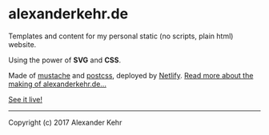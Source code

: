 # alexanderkehr.de

Templates and content for my personal static (no scripts, plain html) website.

Using the power of **SVG** and **CSS**.

Made of [mustache](https://github.com/janl/mustache.js) and [postcss](https://github.com/postcss/postcss), deployed by [Netlify](https://www.netlify.com/). [Read more about the making of alexanderkehr.de...](./making-of/README.md)

[See it live!](https://www.alexanderkehr.de/)

***

Copyright (c) 2017 Alexander Kehr
